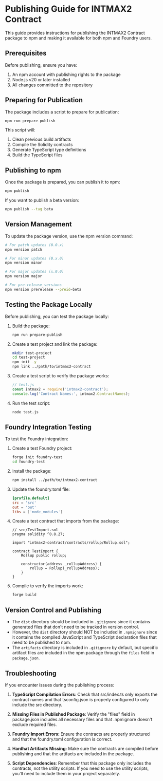 # Publishing Guide for INTMAX2 Contract

This guide provides instructions for publishing the INTMAX2 Contract package to npm and making it available for both npm and Foundry users.

## Prerequisites

Before publishing, ensure you have:

1. An npm account with publishing rights to the package
2. Node.js v20 or later installed
3. All changes committed to the repository

## Preparing for Publication

The package includes a script to prepare for publication:

```sh
npm run prepare-publish
```

This script will:
1. Clean previous build artifacts
2. Compile the Solidity contracts
3. Generate TypeScript type definitions
4. Build the TypeScript files

## Publishing to npm

Once the package is prepared, you can publish it to npm:

```sh
npm publish
```

If you want to publish a beta version:

```sh
npm publish --tag beta
```

## Version Management

To update the package version, use the npm version command:

```sh
# For patch updates (0.0.x)
npm version patch

# For minor updates (0.x.0)
npm version minor

# For major updates (x.0.0)
npm version major

# For pre-release versions
npm version prerelease --preid=beta
```

## Testing the Package Locally

Before publishing, you can test the package locally:

1. Build the package:
   ```sh
   npm run prepare-publish
   ```

2. Create a test project and link the package:
   ```sh
   mkdir test-project
   cd test-project
   npm init -y
   npm link ../path/to/intmax2-contract
   ```

3. Create a test script to verify the package works:
   ```js
   // test.js
   const intmax2 = require('intmax2-contract');
   console.log('Contract Names:', intmax2.ContractNames);
   ```

4. Run the test script:
   ```sh
   node test.js
   ```

## Foundry Integration Testing

To test the Foundry integration:

1. Create a test Foundry project:
   ```sh
   forge init foundry-test
   cd foundry-test
   ```

2. Install the package:
   ```sh
   npm install ../path/to/intmax2-contract
   ```

3. Update the foundry.toml file:
   ```toml
   [profile.default]
   src = 'src'
   out = 'out'
   libs = ['node_modules']
   ```

4. Create a test contract that imports from the package:
   ```solidity
   // src/TestImport.sol
   pragma solidity ^0.8.27;

   import "intmax2-contract/contracts/rollup/Rollup.sol";

   contract TestImport {
       Rollup public rollup;
       
       constructor(address _rollupAddress) {
           rollup = Rollup(_rollupAddress);
       }
   }
   ```

5. Compile to verify the imports work:
   ```sh
   forge build
   ```

## Version Control and Publishing

- The `dist` directory should be included in `.gitignore` since it contains generated files that don't need to be tracked in version control.
- However, the `dist` directory should NOT be included in `.npmignore` since it contains the compiled JavaScript and TypeScript declaration files that need to be published to npm.
- The `artifacts` directory is included in `.gitignore` by default, but specific artifact files are included in the npm package through the `files` field in `package.json`.

## Troubleshooting

If you encounter issues during the publishing process:

1. **TypeScript Compilation Errors**: Check that src/index.ts only exports the contract names and that tsconfig.json is properly configured to only include the src directory.

2. **Missing Files in Published Package**: Verify the "files" field in package.json includes all necessary files and that .npmignore doesn't exclude required files.

3. **Foundry Import Errors**: Ensure the contracts are properly structured and that the foundry.toml configuration is correct.

4. **Hardhat Artifacts Missing**: Make sure the contracts are compiled before publishing and that the artifacts are included in the package.

5. **Script Dependencies**: Remember that this package only includes the contracts, not the utility scripts. If you need to use the utility scripts, you'll need to include them in your project separately.
